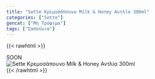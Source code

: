 ```yaml
---
title: "Sette Κρεμοσάπουνο Milk & Honey Αντλία 300ml"
categories: ["Sette"]
gencat: ["Μη Τρόφιμα"]
tags: ["Σαπούνια"]
---
```

{{< rawhtml >}}

<div class="sload419"><div class="product">SOON<br><div class="pimg"><img alt="Sette Κρεμοσάπουνο Milk &amp; Honey Αντλία 300ml" title="Sette Κρεμοσάπουνο Milk &amp; Honey Αντλία 300ml" src="/media/images/sette-kremosapouno-milk-&amp;-honey-antlia-300ml.jpg"></div></div></div>
{{< /rawhtml >}}


